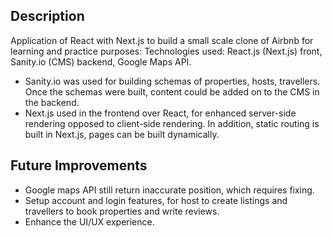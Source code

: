 ## Description
Application of React with Next.js to build a small scale clone of Airbnb for learning and practice purposes:
Technologies used: React.js (Next.js) front, Sanity.io (CMS) backend, Google Maps API.

- Sanity.io was used for building schemas of properties, hosts, travellers. Once the schemas were built, content could be added on to the CMS in the backend.
- Next.js used in the frontend over React, for enhanced server-side rendering opposed to client-side rendering. In addition, static routing is built in Next.js, pages can be built dynamically.

## Future Improvements
- Google maps API still return inaccurate position, which requires fixing.
- Setup account and login features, for host to create listings and travellers to book properties and write reviews.
- Enhance the UI/UX experience.
